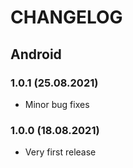 # CHANGELOG

## Android

### 1.0.1 (25.08.2021)
- Minor bug fixes
### 1.0.0 (18.08.2021)
- Very first release